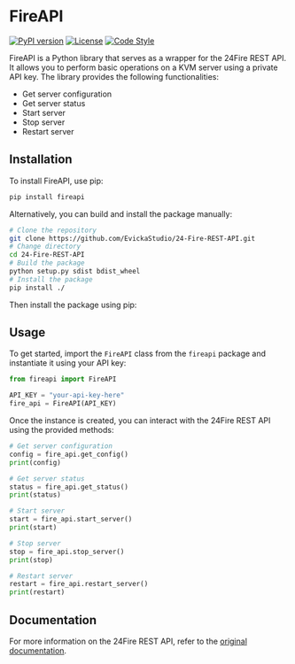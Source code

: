 # FireAPI

[![PyPI version](https://badge.fury.io/py/fireapi.svg)](https://badge.fury.io/py/fireapi)
[![License](https://img.shields.io/badge/license-AGPL%20v3-blue.svg)](https://github.com/EvickaStudio/24-Fire-REST-API/blob/main/LICENSE)
[![Code Style](https://img.shields.io/badge/code%20style-black-000000.svg)](https://github.com/psf/black)

FireAPI is a Python library that serves as a wrapper for the 24Fire REST API. It allows you to perform basic operations on a KVM server using a private API key. The library provides the following functionalities:

- Get server configuration
- Get server status
- Start server
- Stop server
- Restart server

## Installation

To install FireAPI, use pip:

```bash
pip install fireapi
```

Alternatively, you can build and install the package manually:

```bash
# Clone the repository
git clone https://github.com/EvickaStudio/24-Fire-REST-API.git
# Change directory
cd 24-Fire-REST-API
# Build the package
python setup.py sdist bdist_wheel
# Install the package
pip install ./
```

Then install the package using pip:

## Usage

To get started, import the `FireAPI` class from the `fireapi` package and instantiate it using your API key:

```python
from fireapi import FireAPI

API_KEY = "your-api-key-here"
fire_api = FireAPI(API_KEY)
```

Once the instance is created, you can interact with the 24Fire REST API using the provided methods:

```python
# Get server configuration
config = fire_api.get_config()
print(config)

# Get server status
status = fire_api.get_status()
print(status)

# Start server
start = fire_api.start_server()
print(start)

# Stop server
stop = fire_api.stop_server()
print(stop)

# Restart server
restart = fire_api.restart_server()
print(restart)
```

## Documentation

For more information on the 24Fire REST API, refer to the [original documentation](https://documenter.getpostman.com/view/18955936/2s93zB6hJu).
